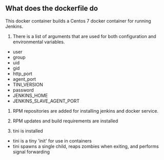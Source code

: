 ## What does the dockerfile do

This docker container builds a Centos 7 docker container for running Jenkins. 

1. There is a list of arguments that are used for both configuration and environmental variables. 
  * user
  * group
  * uid
  * gid
  * http_port
  * agent_port
  * TINI_VERSION
  * password
  * JENKINS_HOME
  * JENKINS_SLAVE_AGENT_PORT

1. RPM repositories are added for installing jenkins and docker service. 

1. RPM updates and build requirements are installed

1. tini is installed
  * tini is a tiny 'init' for use in containers
  * tini spawns a single child, reaps zombies when exiting, and performs signal forwarding



